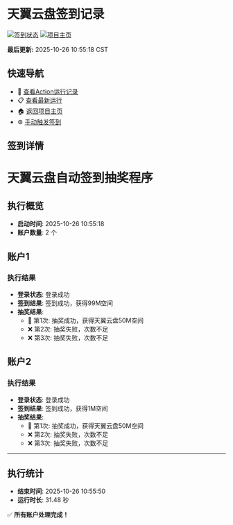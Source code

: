# 天翼云盘签到记录

[![签到状态](https://github.com/chanho0/189pan/actions/workflows/main.yml/badge.svg)](https://github.com/chanho0/189pan/actions/workflows/main.yml) [![项目主页](https://img.shields.io/badge/GitHub-项目主页-blue?logo=github)](https://github.com/chanho0/189pan)

**最后更新:** 2025-10-26 10:55:18 CST

## 快速导航

- 🔄 [查看Action运行记录](https://github.com/chanho0/189pan/actions)
- 📋 [查看最新运行](https://github.com/chanho0/189pan/actions/runs/18811988499)
- 🏠 [返回项目主页](https://github.com/chanho0/189pan)
- ⚙️ [手动触发签到](https://github.com/chanho0/189pan/actions/workflows/main.yml)

## 签到详情

# 天翼云盘自动签到抽奖程序

## 执行概览
- **启动时间**: 2025-10-26 10:55:18
- **账户数量**: 2 个

## 账户1
### 执行结果
- **登录状态**: 登录成功
- **签到结果**: 签到成功，获得99M空间
- **抽奖结果**:
  - 🎉 第1次: 抽奖成功，获得天翼云盘50M空间
  - ❌ 第2次: 抽奖失败，次数不足
  - ❌ 第3次: 抽奖失败，次数不足

## 账户2
### 执行结果
- **登录状态**: 登录成功
- **签到结果**: 签到成功，获得1M空间
- **抽奖结果**:
  - 🎉 第1次: 抽奖成功，获得天翼云盘50M空间
  - ❌ 第2次: 抽奖失败，次数不足
  - ❌ 第3次: 抽奖失败，次数不足

---
## 执行统计
- **结束时间**: 2025-10-26 10:55:50
- **运行时长**: 31.48 秒

✅ **所有账户处理完成！**
